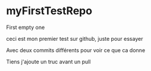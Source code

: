 myFirstTestRepo
===============

First empty one


ceci est mon premier test sur github, juste pour essayer	

Avec deux commits différents pour voir ce que ca donne

Tiens j'ajoute un truc avant un pull